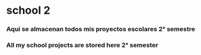 # school 2
### Aqui se almacenan todos mis proyectos escolares 2° semestre
### All my school projects are stored here 2° semester
